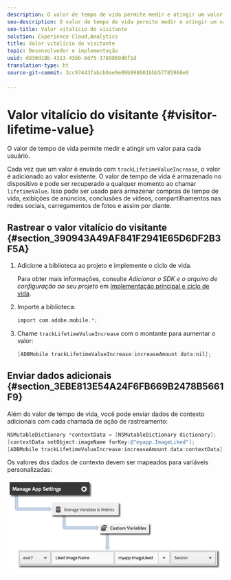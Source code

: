 ```yaml
---
description: O valor de tempo de vida permite medir e atingir um valor para cada usuário.
seo-description: O valor de tempo de vida permite medir e atingir um valor para cada usuário.
seo-title: Valor vitalício do visitante
solution: Experience Cloud,Analytics
title: Valor vitalício do visitante
topic: Desenvolvedor e implementação
uuid: d830d18b-4313-43bb-8d75-3789869d0f1d
translation-type: ht
source-git-commit: 3cc97443fabcb9ae9e09b998801bbb57785960e0

---
```



# Valor vitalício do visitante {#visitor-lifetime-value}

O valor de tempo de vida permite medir e atingir um valor para cada usuário.

Cada vez que um valor é enviado com `trackLifetimeValueIncrease`, o valor é adicionado ao valor existente. O valor de tempo de vida é armazenado no dispositivo e pode ser recuperado a qualquer momento ao chamar `lifetimeValue`. Isso pode ser usado para armazenar compras de tempo de vida, exibições de anúncios, conclusões de vídeos, compartilhamentos nas redes sociais, carregamentos de fotos e assim por diante.

## Rastrear o valor vitalício do visitante {#section_390943A49AF841F2941E65D6DF2B3F5A}

1. Adicione a biblioteca ao projeto e implemente o ciclo de vida.

   Para obter mais informações, consulte *Adicionar o SDK e o arquivo de configuração ao seu projeto* em [Implementação principal e ciclo de vida](/help/ios/getting-started/dev-qs.md).
1. Importe a biblioteca:

   ```objective-c
   import com.adobe.mobile.*;
   ```

1. Chame `trackLifetimeValueIncrease` com o montante para aumentar o valor:

   ```objective-c
   [ADBMobile trackLifetimeValueIncrease:increaseAmount data:nil];
   ```

## Enviar dados adicionais {#section_3EBE813E54A24F6FB669B2478B5661F9}

Além do valor de tempo de vida, você pode enviar dados de contexto adicionais com cada chamada de ação de rastreamento:

```objective-c
NSMutableDictionary *contextData = [NSMutableDictionary dictionary]; 
[contextData setObject:imageName forKey:@"myapp.ImageLiked"]; 
[ADBMobile trackLifetimeValueIncrease:increaseAmount data:contextData];
```

Os valores dos dados de contexto devem ser mapeados para variáveis personalizadas:

![](assets/map-variable-context-ltv.png)

